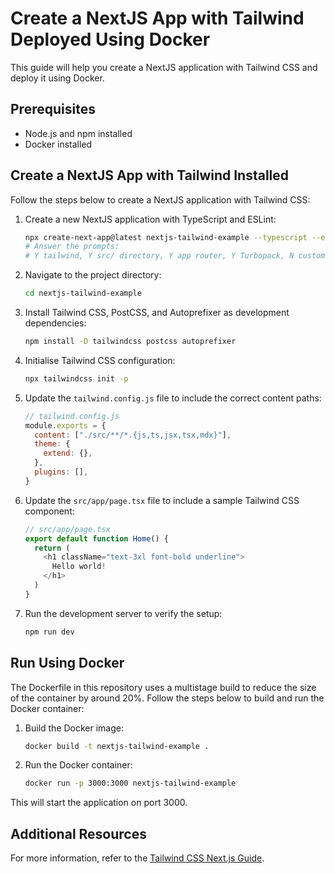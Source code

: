 # Create a NextJS App with Tailwind Deployed Using Docker

This guide will help you create a NextJS application with Tailwind CSS and deploy it using Docker.

## Prerequisites

- Node.js and npm installed
- Docker installed

## Create a NextJS App with Tailwind Installed

Follow the steps below to create a NextJS application with Tailwind CSS:

1. Create a new NextJS application with TypeScript and ESLint:

    ```bash
    npx create-next-app@latest nextjs-tailwind-example --typescript --eslint
    # Answer the prompts:
    # Y tailwind, Y src/ directory, Y app router, Y Turbopack, N customize import alias
    ```

2. Navigate to the project directory:

    ```bash
    cd nextjs-tailwind-example
    ```

3. Install Tailwind CSS, PostCSS, and Autoprefixer as development dependencies:

    ```bash
    npm install -D tailwindcss postcss autoprefixer
    ```

4. Initialise Tailwind CSS configuration:

    ```bash
    npx tailwindcss init -p
    ```

5. Update the `tailwind.config.js` file to include the correct content paths:

    ```javascript
    // tailwind.config.js
    module.exports = {
      content: ["./src/**/*.{js,ts,jsx,tsx,mdx}"],
      theme: {
        extend: {},
      },
      plugins: [],
    }
    ```

6. Update the `src/app/page.tsx` file to include a sample Tailwind CSS component:

    ```javascript
    // src/app/page.tsx
    export default function Home() {
      return (
        <h1 className="text-3xl font-bold underline">
          Hello world!
        </h1>
      )
    }
    ```

7. Run the development server to verify the setup:

    ```bash
    npm run dev
    ```

## Run Using Docker

The Dockerfile in this repository uses a multistage build to reduce the size of the container by around 20%.
Follow the steps below to build and run the Docker container:

1. Build the Docker image:

    ```bash
    docker build -t nextjs-tailwind-example .
    ```

2. Run the Docker container:

    ```bash
    docker run -p 3000:3000 nextjs-tailwind-example
    ```

This will start the application on port 3000.

## Additional Resources

For more information, refer to the [Tailwind CSS Next.js Guide](https://tailwindcss.com/docs/guides/nextjs).
